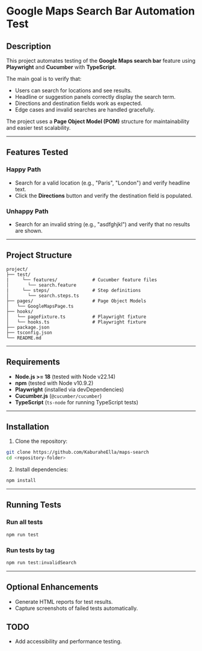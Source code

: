 # Google Maps Search Bar Automation Test

## Description

This project automates testing of the **Google Maps search bar** feature using **Playwright** and **Cucumber** with **TypeScript**.  

The main goal is to verify that:
- Users can search for locations and see results.
- Headline or suggestion panels correctly display the search term.
- Directions and destination fields work as expected.
- Edge cases and invalid searches are handled gracefully.

The project uses a **Page Object Model (POM)** structure for maintainability and easier test scalability.  

---

## Features Tested

### Happy Path
- Search for a valid location (e.g., "Paris", "London") and verify headline text.
- Click the **Directions** button and verify the destination field is populated.

### Unhappy Path
- Search for an invalid string (e.g., "asdfghjkl") and verify that no results are shown.

---

## Project Structure

```
project/
├── test/ 
|     └── features/             # Cucumber feature files
│       └── search.feature
|     └── steps/                # Step definitions
│       └── search.steps.ts
├── pages/                      # Page Object Models
│   └── GoogleMapsPage.ts
├── hooks/                 
│   └── pageFixture.ts          # Playwright fixture 
│   └── hooks.ts                # Playwright fixture 
├── package.json
├── tsconfig.json
└── README.md
```

---

## Requirements

- **Node.js >= 18** (tested with Node v22.14)
- **npm** (tested with Node v10.9.2)
- **Playwright** (installed via devDependencies)
- **Cucumber.js** (`@cucumber/cucumber`)
- **TypeScript** (`ts-node` for running TypeScript tests)

---

## Installation

1. Clone the repository:

```bash
git clone https://github.com/KaburaheElla/maps-search
cd <repository-folder>
```

2. Install dependencies:
   
```bash
npm install
```

---

## Running Tests

### Run all tests

```bash
npm run test
```

### Run tests by tag

```bash
npm run test:invalidSearch
```

---

## Optional Enhancements

- Generate HTML reports for test results.
- Capture screenshots of failed tests automatically.

## TODO

- Add accessibility and performance testing.
